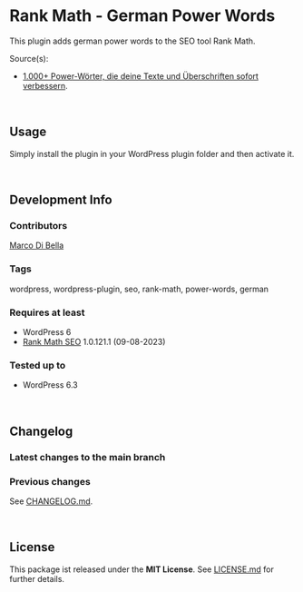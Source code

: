 # Rank Math - German Power Words
This plugin adds german power words to the SEO tool Rank Math.

Source(s):
- [1.000+ Power-Wörter, die deine Texte und Überschriften sofort verbessern](https://www.blogmojo.de/power-woerter/).

<br>

## Usage

Simply install the plugin in your WordPress plugin folder and then activate it.

<br>

## Development Info

### Contributors
[Marco Di Bella](https://github.com/mdibella-dev)

### Tags
wordpress, wordpress-plugin, seo, rank-math, power-words, german

### Requires at least

- WordPress 6
- [Rank Math SEO](https://rankmath.com/de/) 1.0.121.1 (09-08-2023)

### Tested up to

- WordPress 6.3

<br>

## Changelog

### Latest changes to the main branch


### Previous changes

See [CHANGELOG.md](https://github.com/mdibella-dev/rank-math-german-power-words/blob/main/CHANGELOG.md).

<br>

## License

This package ist released under the **MIT License**. See [LICENSE.md](https://github.com/mdibella-dev/rank-math-german-power-words/blob/main/LICENSE.md) for further details.
